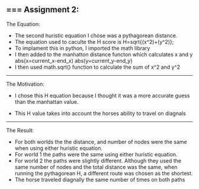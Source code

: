 ===
Assignment 2:
---
The Equation:
*  The second huristic equation I chose was a pythagorean distance.
*  The equation used to caculte the H score is H=sqrt{(x^2)+(y^2)};
*  To implament this in python, I imported the math library
*  I then added to the manhatton distance functon which calculates x and y
   abs(x=current_x-end_x)
   abs(y=current_y-end_y)
*  I then used math.sqrt() function to calculate the sum of x^2 and y^2

---
The Motivation:
* I chose this H equation because I thought it was a more accurate
  guess than the manhattan value.

* This H value takes into account the horses ability to travel on diagnals

---
The Result:
* For both worlds the the distance, and number of nodes were the same when using either huristic equation.
* For world 1 the paths were the same using either huristic equation.
* For world 2 the paths were slightly different.  Although they used the same number of nodes and the
  total distance was the same, when running the pythagorean H, a different route was chosen as the shortest.
* The horse traveled diagnally the same number of times on both paths

